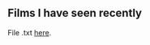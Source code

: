 ## Films I have seen recently

File .txt [here](https://raw.githubusercontent.com/AmbrogioMB/AmbrogioMB.github.io/main/files/films.txt).
